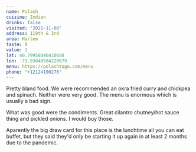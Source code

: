 ```yaml
---
name: Polash
cuisine: Indian
drinks: false
visited: "2021-11-08"
address: 119th & 3rd
area: Harlem
taste: 0
value: 1
lat: 40.79958046410608
lon: -73.93840584220679
menu: https://polashtogo.com/menu
phone: "+12124100276"
---
```


Pretty bland food. We were recommended an okra fried curry and chickpea and spinach. Neither were very good. The menu is enormous which is usually a bad sign. 

What was good were the condiments. Great cilantro chutney/hot sauce thing and pickled onions. I would buy those. 

Aparently the big draw card for this place is the lunchtime all you can eat buffet, but they said they'd only be starting it up again in at least 2 months due to the pandemic.
